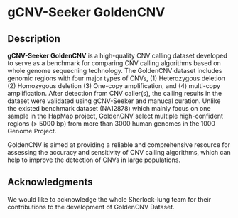 # gCNV-Seeker GoldenCNV

## Description

**gCNV-Seeker GoldenCNV** is a high-quality CNV calling dataset developed to serve as a benchmark for comparing CNV calling algorithms based on whole genome sequecning technology. The GoldenCNV dataset includes genomic regions with four major types of CNVs, (1) Heterozygous deletion (2) Homozygous deletion (3) One-copy amplification, and (4) multi-copy amplification. After detection from CNV caller(s), the calling results in the dataset were validated using gCNV-Seeker and manucal curation. Unlike the existed benchmark dataset (NA12878) which mainly focus on one sample in the HapMap project, GoldenCNV select multiple high-confident regions (> 5000 bp) from more than 3000 human genomes in the 1000 Genome Project. 

GoldenCNV is aimed at providing a reliable and comprehensive resource for assessing the accuracy and sensitivity of CNV calling algorithms, which can help to improve the detection of CNVs in large populations.

## Acknowledgments

We would like to acknowledge the whole Sherlock-lung team for their contributions to the development of  GoldenCNV Dataset.

